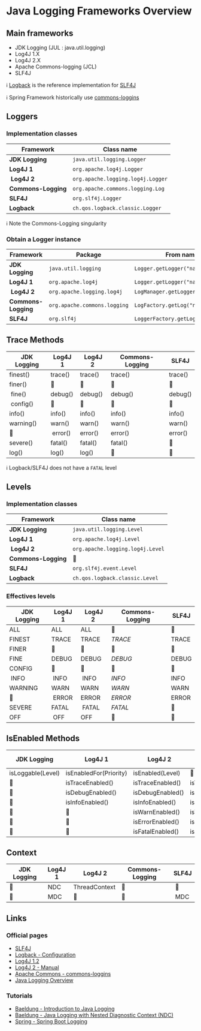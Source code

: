 # Java Logging Frameworks Overview

## Main frameworks

* JDK Logging (JUL : java.util.logging)
* Log4J 1.X
* Log4J 2.X
* Apache Commons-logging (JCL)
* SLF4J

:information_source: [Logback](https://logback.qos.ch/) is the reference implementation for [SLF4J](https://www.slf4j.org/)

:information_source: Spring Framework historically use [commons-loggins](https://commons.apache.org/logging)

## Loggers

### Implementation classes

| Framework | Class name |
|-----------|------------|
| **JDK Logging** | `java.util.logging.Logger` |
| **Log4J 1** | `org.apache.log4j.Logger` |
| **Log4J 2** | `org.apache.logging.log4j.Logger` |
| **Commons-Logging** | `org.apache.commons.logging.Log` |
| **SLF4J** | `org.slf4j.Logger` | `org.slf4j.Logger` |
| **Logback** | `ch.qos.logback.classic.Logger` |

:information_source: Note the Commons-Logging singularity

### Obtain a Logger instance

| Framework | Package | From name | From class |
|-----------|---------|-----------|------------|
| **JDK Logging** | `java.util.logging` | `Logger.getLogger("name")` | :no_entry_sign: |
| **Log4J 1** | `org.apache.log4j` | `Logger.getLogger("name")` |  `Logger.getLogger(clazz)` |
| **Log4J 2** | `org.apache.logging.log4j` | `LogManager.getLogger("name")` | `LogManager.getLogger(clazz)` |
| **Commons-Logging** | `org.apache.commons.logging` | `LogFactory.getLog("name")` | `LogFactory.getLog(clazz)` |
| **SLF4J** | `org.slf4j` | `LoggerFactory.getLogger("name")` | `LoggerFactory.getLogger(clazz)` |

## Trace Methods

| JDK Logging | Log4J 1 | Log4J 2 | Commons-Logging | SLF4J |
|-------------|---------|---------|-----------------|-------|
| finest() | trace() | trace() | trace() | trace() |
| finer() | :no_entry_sign: | :no_entry_sign: | :no_entry_sign: | :no_entry_sign: |
| fine() | debug() | debug() | debug() | debug() |
| config() | :no_entry_sign: | :no_entry_sign: | :no_entry_sign: | :no_entry_sign: |
| info() | info() | info() | info() | info() |
| warning() | warn() | warn() | warn() | warn() |
| :no_entry_sign: | error() | error() |  error() | error() |
| severe() | fatal() | fatal() | fatal() | :no_entry_sign: |
| log() | log() | log() | :no_entry_sign: | :no_entry_sign: |

:information_source: Logback/SLF4J does not have a `FATAL` level

## Levels

### Implementation classes

| Framework | Class name |
|-----------|------------|
| **JDK Logging** | `java.util.logging.Level` |
| **Log4J 1** | `org.apache.log4j.Level` |
| **Log4J 2** | `org.apache.logging.log4j.Level` |
| **Commons-Logging** | :no_entry_sign: |
| **SLF4J** | `org.slf4j.event.Level` |
| **Logback** | `ch.qos.logback.classic.Level` |

### Effectives levels

| JDK Logging | Log4J 1 | Log4J 2 | Commons-Logging | SLF4J |
|-------------|---------|---------|-----------------|-------|
| ALL | ALL | ALL | :no_entry_sign: | :no_entry_sign: |
| FINEST | TRACE | TRACE | _TRACE_ | TRACE |
| FINER | :no_entry_sign: | :no_entry_sign: | :no_entry_sign: | :no_entry_sign: |
| FINE | DEBUG | DEBUG | _DEBUG_ | DEBUG |
| CONFIG | :no_entry_sign: | :no_entry_sign: | :no_entry_sign: | :no_entry_sign: |
| INFO | INFO | INFO | _INFO_ | INFO |
| WARNING | WARN | WARN | _WARN_ | WARN |
| :no_entry_sign: | ERROR | ERROR | _ERROR_ | ERROR |
| SEVERE | FATAL | FATAL | _FATAL_| :no_entry_sign: |
| OFF | OFF | OFF | :no_entry_sign: | :no_entry_sign: |

## IsEnabled Methods

| JDK Logging | Log4J 1 | Log4J 2 | Commons-Logging | SLF4J |
|-------------|---------|---------|-----------------|-------|
| isLoggable(Level) | isEnabledFor(Priority) | isEnabled(Level) | :no_entry_sign: | :no_entry_sign: |
| :no_entry_sign: | isTraceEnabled() | isTraceEnabled() | isTraceEnabled() | isTraceEnabled() |
| :no_entry_sign: | isDebugEnabled() | isDebugEnabled() | isDebugEnabled() | isDebugEnabled() |
| :no_entry_sign: | isInfoEnabled() | isInfoEnabled() | isInfoEnabled() | isInfoEnabled() |
| :no_entry_sign: | :no_entry_sign: | isWarnEnabled() | isWarnEnabled() | isWarnEnabled() |
| :no_entry_sign: | :no_entry_sign: | isErrorEnabled() | isErrorEnabled() | isErrorEnabled() |
| :no_entry_sign: | :no_entry_sign: | isFatalEnabled() | isFatalEnabled() | :no_entry_sign: |

## Context

| JDK Logging | Log4J 1 | Log4J 2 | Commons-Logging | SLF4J |
|-------------|---------|---------|-----------------|-------|
| :no_entry_sign: | NDC | ThreadContext | :no_entry_sign: | :no_entry_sign: |
| :no_entry_sign: | MDC | :no_entry_sign: | :no_entry_sign: | MDC |

## Links

### Official pages

* [SLF4J](https://www.slf4j.org/)
* [Logback - Configuration](https://logback.qos.ch/manual/configuration.html)
* [Log4J 1.2](https://logging.apache.org/log4j/1.2/)
* [Log4J 2 - Manual](https://logging.apache.org/log4j/2.x/manual/)
* [Apache Commons - commons-loggins](https://commons.apache.org/proper/commons-logging/)
* [Java Logging Overview](https://docs.oracle.com/javase/8/docs/technotes/guides/logging/overview.html)

### Tutorials

* [Baeldung - Introduction to Java Logging](http://www.baeldung.com/java-logging-intro)
* [Baeldung - Java Logging with Nested Diagnostic Context (NDC)](http://www.baeldung.com/java-logging-ndc-log4j)
* [Spring - Spring Boot Logging](https://docs.spring.io/spring-boot/docs/current/reference/html/boot-features-logging.html)
